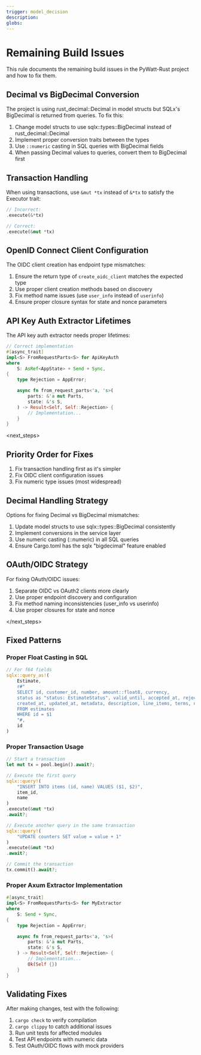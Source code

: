 ```yaml
---
trigger: model_decision
description: 
globs: 
---
```

# Remaining Build Issues

<context>
This rule documents the remaining build issues in the PyWatt-Rust project and how to fix them.
</context>

<issues>

## Decimal vs BigDecimal Conversion

The project is using rust_decimal::Decimal in model structs but SQLx's BigDecimal is returned from queries. To fix this:

1. Change model structs to use sqlx::types::BigDecimal instead of rust_decimal::Decimal
2. Implement proper conversion traits between the types
3. Use `::numeric` casting in SQL queries with BigDecimal fields
4. When passing Decimal values to queries, convert them to BigDecimal first

## Transaction Handling

When using transactions, use `&mut *tx` instead of `&*tx` to satisfy the Executor trait:

```rust
// Incorrect:
.execute(&*tx)

// Correct:
.execute(&mut *tx)
```

## OpenID Connect Client Configuration

The OIDC client creation has endpoint type mismatches:

1. Ensure the return type of `create_oidc_client` matches the expected type
2. Use proper client creation methods based on discovery
3. Fix method name issues (use `user_info` instead of `userinfo`)
4. Ensure proper closure syntax for state and nonce parameters

## API Key Auth Extractor Lifetimes

The API key auth extractor needs proper lifetimes:

```rust
// Correct implementation
#[async_trait]
impl<S> FromRequestParts<S> for ApiKeyAuth
where
    S: AsRef<AppState> + Send + Sync,
{
    type Rejection = AppError;

    async fn from_request_parts<'a, 's>(
        parts: &'a mut Parts, 
        state: &'s S,
    ) -> Result<Self, Self::Rejection> {
        // Implementation...
    }
}
```

</issues>

<next_steps>

## Priority Order for Fixes

1. Fix transaction handling first as it's simpler
2. Fix OIDC client configuration issues
3. Fix numeric type issues (most widespread)

## Decimal Handling Strategy

Options for fixing Decimal vs BigDecimal mismatches:

1. Update model structs to use sqlx::types::BigDecimal consistently
2. Implement conversions in the service layer
3. Use numeric casting (::numeric) in all SQL queries
4. Ensure Cargo.toml has the sqlx "bigdecimal" feature enabled

## OAuth/OIDC Strategy

For fixing OAuth/OIDC issues:

1. Separate OIDC vs OAuth2 clients more clearly
2. Use proper endpoint discovery and configuration
3. Fix method naming inconsistencies (user_info vs userinfo)
4. Use proper closures for state and nonce

</next_steps>

<patterns>

## Fixed Patterns

### Proper Float Casting in SQL
```rust
// For f64 fields
sqlx::query_as!(
    Estimate,
    r#"
    SELECT id, customer_id, number, amount::float8, currency,
    status as "status: EstimateStatus", valid_until, accepted_at, rejected_at,
    created_at, updated_at, metadata, description, line_items, terms, notes
    FROM estimates
    WHERE id = $1
    "#,
    id
)
```

### Proper Transaction Usage
```rust
// Start a transaction
let mut tx = pool.begin().await?;

// Execute the first query
sqlx::query!(
    "INSERT INTO items (id, name) VALUES ($1, $2)",
    item_id,
    name
)
.execute(&mut *tx)
.await?;

// Execute another query in the same transaction
sqlx::query!(
    "UPDATE counters SET value = value + 1"
)
.execute(&mut *tx)
.await?;

// Commit the transaction
tx.commit().await?;
```

### Proper Axum Extractor Implementation
```rust
#[async_trait]
impl<S> FromRequestParts<S> for MyExtractor
where
    S: Send + Sync,
{
    type Rejection = AppError;

    async fn from_request_parts<'a, 's>(
        parts: &'a mut Parts,
        state: &'s S,
    ) -> Result<Self, Self::Rejection> {
        // Implementation...
        Ok(Self {})
    }
}
```

</patterns>

<testing>

## Validating Fixes

After making changes, test with the following:

1. `cargo check` to verify compilation
2. `cargo clippy` to catch additional issues
3. Run unit tests for affected modules
4. Test API endpoints with numeric data
5. Test OAuth/OIDC flows with mock providers

</testing>
